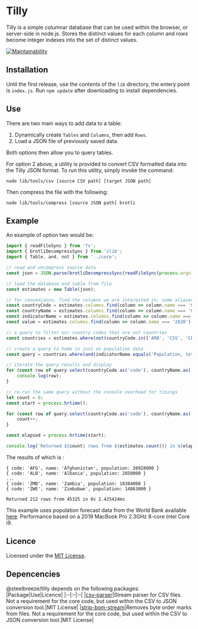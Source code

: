 # Tilly
Tilly is a simple columnar database that can be used within the browser, or server-side in node.js. Stores the distinct values for each column and rows become integer indexes into the set of distinct values.

[![Maintainability](https://api.codeclimate.com/v1/badges/a0cbfd497a54ac1fb031/maintainability)](https://codeclimate.com/github/steelbreeze/tilly/maintainability)

## Installation
Until the first release, use the contents of the ```lib``` directory, the entery point is ```index.js```.
Run `npm update` after downloading to install dependencies.

## Use
There are two main ways to add data to a table:
1. Dynamically create ```Tables``` and ```Columns```, then add ```Rows```.
2. Load a JSON file of previously saved data.

Both options then allow you to query tables.

For option 2 above, a utility is provided to convert CSV formatted data into the Tilly JSON format. To run this utility, simply invoke the command:
```
node lib/tools/csv [source CSV path] [target JSON path]
```
Then compress the file with the following:
```
node lib/tools/compress [source JSON path] brotli
```
## Example
An example of option two would be:
```TypeScript
import { readFileSync } from 'fs';
import { brotliDecompressSync } from 'zlib';
import { Table, and, not } from '../core';

// read and uncompress source data
const json = JSON.parse(brotliDecompressSync(readFileSync(process.argv[2])).toString('utf-8'));

// load the database and table from file
const estimates = new Table(json);

// for conveniance, find the columns we are interested in; some aliased
const countryCode = estimates.columns.find(column => column.name === 'Country Code')!;
const countryName = estimates.columns.find(column => column.name === 'Country Name')!;
const indicatorName = estimates.columns.find(column => column.name === 'Indicator Name')!;
const value = estimates.columns.find(column => column.name === '2020')!.as('population').to(Number);

// a query to filter our country codes that are not countries
const countries = estimates.where(not(countryCode.in(['ARB', 'CSS', 'CEB', 'EAR', 'EAS', 'EAP', 'TEA', 'ECS', 'ECA', 'TEC', 'EUU', 'FCS', 'HPC', 'HIC', 'INX', 'LTE', 'EMU', 'LCN', 'LAC', 'TLA', 'LDC', 'LIC', 'LMY', 'LMC', 'MEA', 'MNA', 'TMN', 'MIC', 'NAC', 'OED', 'OSS', 'PSS', 'PST', 'PRE', 'SST', 'SAS', 'TSA', 'SSF', 'SSA', 'TSS', 'UMC', 'WLD'])));

// create a query to home in just on population data
const query = countries.where(and(indicatorName.equals('Population, total'), not(value.equals(null))));

// iterate the query results and display
for (const row of query.select(countryCode.as('code'), countryName.as('name'), value)) {
	console.log(row);
}

// re-run the same query without the console overhead for timings
let count = 0;
const start = process.hrtime();

for (const row of query.select(countryCode.as('code'), countryName.as('name'), value)) {
	count++;
}

const elapsed = process.hrtime(start);

console.log(`Returned ${count} rows from ${estimates.count()} in ${elapsed[0]}s ${elapsed[1] / 1000000}ms`);
```
The results of which is :
```
{ code: 'AFG', name: 'Afghanistan', population: 38928000 }
{ code: 'ALB', name: 'Albania', population: 2850000 }
...
{ code: 'ZMB', name: 'Zambia', population: 18384000 }
{ code: 'ZWE', name: 'Zimbabwe', population: 14863000 }

Returned 212 rows from 45325 in 0s 2.425424ms
```
This example uses population forecast data from the World Bank available [here](https://datacatalog.worldbank.org/dataset/health-nutrition-and-population-statistics). Performance based on a 2019 MacBook Pro 2.3GHz 8-core Intel Core i9.

## Licence
Licensed under the [MIT License](LICENSE).

## Depencencies
@steelbreeze/tilly depends on the following packages:
|Package|Use|Licence|
|:-|:-|:-|
|[csv-parser](https://github.com/mafintosh/csv-parser)|Stream parser for CSV files. Not a requirement for the core code, but used within the CSV to JSON conversion tool.|MIT License|
|[strip-bom-stream](https://github.com/sindresorhus/strip-bom-stream)|Removes byte order marks from files. Not a requirement for the core code, but used within the CSV to JSON conversion tool.|MIT License|
